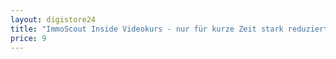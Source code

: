 ```yaml
---
layout: digistore24
title: "ImmoScout Inside Videokurs - nur für kurze Zeit stark reduziert"
price: 9
---
```

